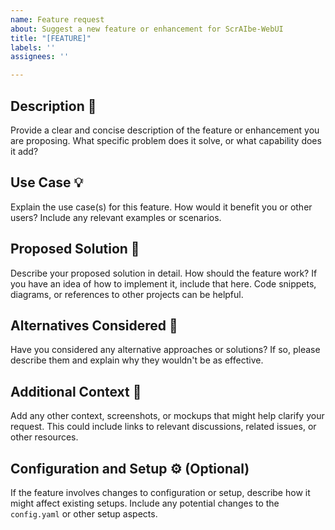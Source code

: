 ```yaml
---
name: Feature request
about: Suggest a new feature or enhancement for ScrAIbe-WebUI
title: "[FEATURE]"
labels: ''
assignees: ''

---
```


## Description 📝
Provide a clear and concise description of the feature or enhancement you are proposing. What specific problem does it solve, or what capability does it add?

## Use Case 💡
Explain the use case(s) for this feature. How would it benefit you or other users? Include any relevant examples or scenarios.

## Proposed Solution 🚀
Describe your proposed solution in detail. How should the feature work? If you have an idea of how to implement it, include that here. Code snippets, diagrams, or references to other projects can be helpful.

## Alternatives Considered 🔄
Have you considered any alternative approaches or solutions? If so, please describe them and explain why they wouldn't be as effective.

## Additional Context 📝
Add any other context, screenshots, or mockups that might help clarify your request. This could include links to relevant discussions, related issues, or other resources.

## Configuration and Setup ⚙️ (Optional)
If the feature involves changes to configuration or setup, describe how it might affect existing setups. Include any potential changes to the `config.yaml` or other setup aspects.

